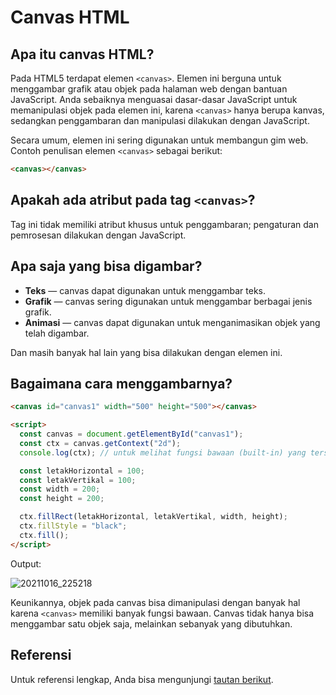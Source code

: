 # Canvas HTML

## Apa itu canvas HTML?

Pada HTML5 terdapat elemen `<canvas>`. Elemen ini berguna untuk menggambar grafik atau objek pada halaman web dengan bantuan JavaScript. Anda sebaiknya menguasai dasar-dasar JavaScript untuk memanipulasi objek pada elemen ini, karena `<canvas>` hanya berupa kanvas, sedangkan penggambaran dan manipulasi dilakukan dengan JavaScript.

Secara umum, elemen ini sering digunakan untuk membangun gim web. Contoh penulisan elemen `<canvas>` sebagai berikut:

```html
<canvas></canvas>
```

## Apakah ada atribut pada tag `<canvas>`?

Tag ini tidak memiliki atribut khusus untuk penggambaran; pengaturan dan pemrosesan dilakukan dengan JavaScript.

## Apa saja yang bisa digambar?

- **Teks** — canvas dapat digunakan untuk menggambar teks.
- **Grafik** — canvas sering digunakan untuk menggambar berbagai jenis grafik.
- **Animasi** — canvas dapat digunakan untuk menganimasikan objek yang telah digambar.

Dan masih banyak hal lain yang bisa dilakukan dengan elemen ini.

## Bagaimana cara menggambarnya?

```html
<canvas id="canvas1" width="500" height="500"></canvas>

<script>
  const canvas = document.getElementById("canvas1");
  const ctx = canvas.getContext("2d");
  console.log(ctx); // untuk melihat fungsi bawaan (built-in) yang tersedia

  const letakHorizontal = 100;
  const letakVertikal = 100;
  const width = 200;
  const height = 200;

  ctx.fillRect(letakHorizontal, letakVertikal, width, height);
  ctx.fillStyle = "black";
  ctx.fill();
</script>
```
Output:

![20211016_225218](https://user-images.githubusercontent.com/87674246/137592171-f561296d-7913-4ca8-879b-6d3016ebe962.jpg)

Keunikannya, objek pada canvas bisa dimanipulasi dengan banyak hal karena `<canvas>` memiliki banyak fungsi bawaan. Canvas tidak hanya bisa menggambar satu objek saja, melainkan sebanyak yang dibutuhkan.

## Referensi

Untuk referensi lengkap, Anda bisa mengunjungi [tautan berikut](https://www.w3schools.com/html/html5_canvas.asp).
